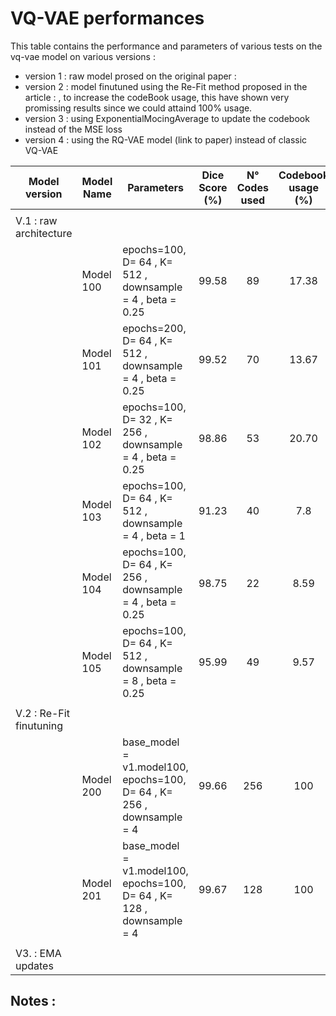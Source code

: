 # VQ-VAE performances 

This table contains the performance and parameters of various tests on the vq-vae model on various versions :
* version 1 : raw model prosed on the original paper : 
* version 2 : model finutuned using the Re-Fit method proposed in the article : , to increase the codeBook usage, this have shown very promissing results since we could attaind 100% usage.
* version 3 : using ExponentialMocingAverage to update the codebook instead of the MSE loss
* version 4 : using the RQ-VAE model (link to paper) instead of classic VQ-VAE


|Model version     | Model Name       | Parameters                        | Dice Score (%) | N° Codes used | Codebook usage (%) |
|------------------|------------------|-----------------------------------|:--------------:|:-------------:|:------------------:|
|||||||
|V.1 : raw architecture |
|| Model 100            | epochs=100, D= 64    , K= 512    , downsample = 4 , beta = 0.25         | 99.58           |  89   | 17.38      |
|| Model 101            | epochs=200, D= 64    , K= 512    , downsample = 4 , beta = 0.25         | 99.52           |  70   | 13.67      |
|| Model 102            | epochs=100, D= 32    , K= 256    , downsample = 4 , beta = 0.25         | 98.86           |  53   | 20.70      |
|| Model 103            | epochs=100, D= 64    , K= 512    , downsample = 4 , beta = 1            | 91.23           |  40   | 7.8        |
|| Model 104            | epochs=100, D= 64    , K= 256    , downsample = 4 , beta = 0.25         | 98.75           |  22   | 8.59       |         
|| Model 105            | epochs=100, D= 64    , K= 512    , downsample = 8 , beta = 0.25         | 95.99           |  49   | 9.57       |
|||||||
|V.2 : Re-Fit finutuning |
|| Model 200            | base_model = v1.model100, epochs=100, D= 64    , K= 256    , downsample = 4     | 99.66   | 256    | 100       |
|| Model 201            | base_model = v1.model100, epochs=100, D= 64    , K= 128    , downsample = 4     | 99.67   | 128    | 100       |
|||||||
|V3. : EMA updates



## Notes :
